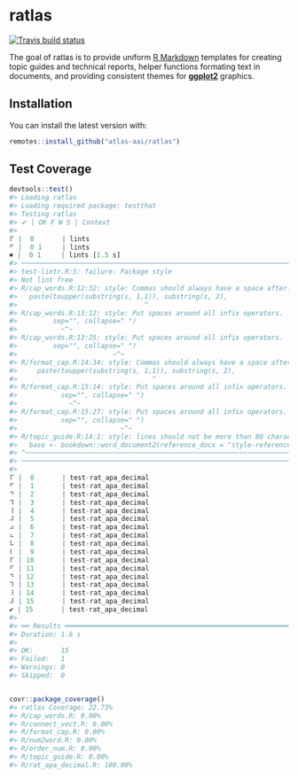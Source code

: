 
<!-- README.md is generated from README.Rmd. Please edit that file -->
ratlas
======

[![Travis build status](https://travis-ci.com/atlas-aai/ratlas.svg?branch=master)](https://travis-ci.com/atlas-aai/ratlas)

The goal of ratlas is to provide uniform [R Markdown](https://bookdown.org/yihui/rmarkdown/) templates for creating topic guides and technical reports, helper functions formating text in documents, and providing consistent themes for [**ggplot2**](https://ggplot2.tidyverse.org) graphics.

Installation
------------

You can install the latest version with:

``` r
remotes::install_github("atlas-aai/ratlas")
```

Test Coverage
-------------

``` r
devtools::test()
#> Loading ratlas
#> Loading required package: testthat
#> Testing ratlas
#> ✔ | OK F W S | Context
#> 
⠏ |  0       | lints
⠋ |  0 1     | lints
✖ |  0 1     | lints [1.5 s]
#> ───────────────────────────────────────────────────────────────────────────────────────────────────────────────────────────────────
#> test-lintr.R:5: failure: Package style
#> Not lint free
#> R/cap_words.R:12:32: style: Commas should always have a space after.
#>   paste(toupper(substring(s, 1,1)), substring(s, 2),
#>                                ^
#> R/cap_words.R:13:12: style: Put spaces around all infix operators.
#>         sep="", collapse=" ")
#>           ~^~
#> R/cap_words.R:13:25: style: Put spaces around all infix operators.
#>         sep="", collapse=" ")
#>                        ~^~
#> R/format_cap.R:14:34: style: Commas should always have a space after.
#>     paste(toupper(substring(s, 1,1)), substring(s, 2),
#>                                  ^
#> R/format_cap.R:15:14: style: Put spaces around all infix operators.
#>           sep="", collapse=" ")
#>             ~^~
#> R/format_cap.R:15:27: style: Put spaces around all infix operators.
#>           sep="", collapse=" ")
#>                          ~^~
#> R/topic_guide.R:14:1: style: lines should not be more than 80 characters.
#>   base <- bookdown::word_document2(reference_docx = "style-reference1.docx", ...)
#> ^~~~~~~~~~~~~~~~~~~~~~~~~~~~~~~~~~~~~~~~~~~~~~~~~~~~~~~~~~~~~~~~~~~~~~~~~~~~~~~~~
#> ───────────────────────────────────────────────────────────────────────────────────────────────────────────────────────────────────
#> 
⠏ |  0       | test-rat_apa_decimal
⠋ |  1       | test-rat_apa_decimal
⠙ |  2       | test-rat_apa_decimal
⠹ |  3       | test-rat_apa_decimal
⠸ |  4       | test-rat_apa_decimal
⠼ |  5       | test-rat_apa_decimal
⠴ |  6       | test-rat_apa_decimal
⠦ |  7       | test-rat_apa_decimal
⠧ |  8       | test-rat_apa_decimal
⠇ |  9       | test-rat_apa_decimal
⠏ | 10       | test-rat_apa_decimal
⠋ | 11       | test-rat_apa_decimal
⠙ | 12       | test-rat_apa_decimal
⠹ | 13       | test-rat_apa_decimal
⠸ | 14       | test-rat_apa_decimal
⠼ | 15       | test-rat_apa_decimal
✔ | 15       | test-rat_apa_decimal
#> 
#> ══ Results ════════════════════════════════════════════════════════════════════════════════════════════════════════════════════════
#> Duration: 1.6 s
#> 
#> OK:       15
#> Failed:   1
#> Warnings: 0
#> Skipped:  0


covr::package_coverage()
#> ratlas Coverage: 22.73%
#> R/cap_words.R: 0.00%
#> R/connect_vect.R: 0.00%
#> R/format_cap.R: 0.00%
#> R/num2word.R: 0.00%
#> R/order_num.R: 0.00%
#> R/topic_guide.R: 0.00%
#> R/rat_apa_decimal.R: 100.00%
```
